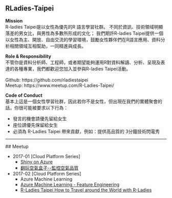 ## RLadies-Taipei
<p>
    <b>Mission</b><br>
        R-ladies Taipei是以女性為優先的R 語言學習社群。
        不同於資訊、技術領域明顯落差的男女比，與男性為多數所形成的文化；
        我們期許R-ladies Taipei提供一個以女性為主、開放、自由交流的學習環境，鼓勵女性夥伴們在R語言應用、資料分析相關領域互相幫助，一同精進與成長。
</p>
<p>
    <b>Role & Responsibility</b><br>
        不管你是資料分析師、工程師，或者期望能夠運用R對資料解讀、分析、呈現及表達的各種專業，我們都歡迎您加入並參與R-ladies Taipei活動。<br><br>
        Github: https://github.com/rladiestaipei<br>
        Meetup: https://www.meetup.com/R-Ladies-Taipei/<br>
</p>
<p>
    <b>Code of Conduct</b><br>
    基本上這是一個女性學習社群，因此若你不是女性，但出現在我們的實體聚會的話，你很可能被要求以下行為：<br>
    <ul type=disc>
        <li>發言的機會請優先留給女生</li>
        <li>座位請優先保留給女生</li>
        <li>必須為 R-Ladies Taipei 帶來貢獻，例如：提供高品質的 3分鐘技術閃電秀</li>
    </ul>
</p>    
<hr size="1">
## Meetup
<ul type=disc>
    <li> 2017-01 [Cloud Platform Series]
        <ul type=square>
            <li> <a href="" target="_blank">Shiny on Azure</a> </li>
            <li> <a href="" target="_blank">翻玩空氣盒子--監控空氣品質</a> </li>
        </ul>
    </li>
    <li> 2017-02 [Cloud Platform Series]
        <ul type=square>
            <li> Azure Machine Learning </li>
            <li> <a href="" target="_blank">Azure Machine Learning - Feature Engineering </a> </li>
            <li> <a href="" target="_blank">R-Ladies Taipei How to Travel around the World with R-Ladies </a> </li>
        </ul>
    </li>
</ul>

